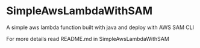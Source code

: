 # SimpleAwsLambdaWithSAM
A simple aws lambda function built with java and deploy with AWS SAM CLI

For more details read README.md in SimpleAwsLambdaWithSAM
